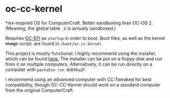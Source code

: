 # oc-cc-kernel
\*nix-inspired OS for ComputerCraft. Better sandboxing than OC-OS 2. (Meaning, the global table `_G` is actually sandboxed.)

Requires [OC-EFI](https://github.com/ocawesome101/ocbios/blob/master/uefi.lua) as `startup` in order to boot. Boot files, as well as the kernel ~~image~~ script, are found in `/boot/oc-cc-kernel`.

This project is mostly functional. I highly recommend using the installer, which can be found [here.](https://pastebin.com/NVDXKaZF) The installer can be put on a floppy disk and run from it on multiple computers. Alternatively, it can be run directly on a computer with `pastebin run NVDXKaZF`.

I recommend using an advanced computer with CC:Tweaked for best compatibility, though OC-CC-Kernel should work on a standard computer from the original ComputerCraft.
